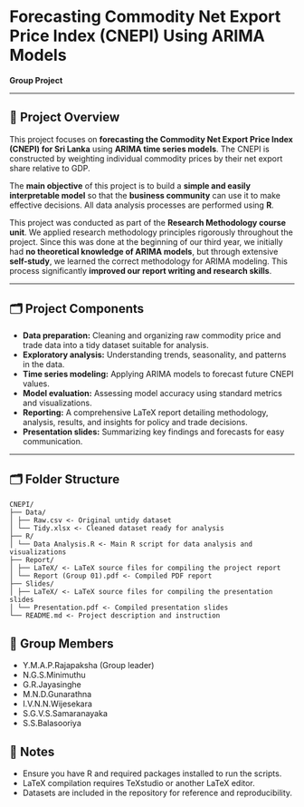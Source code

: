# Forecasting Commodity Net Export Price Index (CNEPI) Using ARIMA Models

**Group Project**

---

## 📌 Project Overview

This project focuses on **forecasting the Commodity Net Export Price Index (CNEPI) for Sri Lanka** using **ARIMA time series models**. The CNEPI is constructed by weighting individual commodity prices by their net export share relative to GDP.

The **main objective** of this project is to build a **simple and easily interpretable model** so that the **business community** can use it to make effective decisions. All data analysis processes are performed using **R**.

This project was conducted as part of the **Research Methodology course unit**. We applied research methodology principles rigorously throughout the project. Since this was done at the beginning of our third year, we initially had **no theoretical knowledge of ARIMA models**, but through extensive **self-study**, we learned the correct methodology for ARIMA modeling. This process significantly **improved our report writing and research skills**.

---

## 🗂️ Project Components

- **Data preparation:** Cleaning and organizing raw commodity price and trade data into a tidy dataset suitable for analysis.  
- **Exploratory analysis:** Understanding trends, seasonality, and patterns in the data.  
- **Time series modeling:** Applying ARIMA models to forecast future CNEPI values.  
- **Model evaluation:** Assessing model accuracy using standard metrics and visualizations.  
- **Reporting:** A comprehensive LaTeX report detailing methodology, analysis, results, and insights for policy and trade decisions.  
- **Presentation slides:** Summarizing key findings and forecasts for easy communication.  

---

## 🗂️ Folder Structure

```text
CNEPI/
├── Data/
│ ├── Raw.csv <- Original untidy dataset
│ └── Tidy.xlsx <- Cleaned dataset ready for analysis
├── R/
│ └── Data Analysis.R <- Main R script for data analysis and visualizations
├── Report/
│ ├── LaTeX/ <- LaTeX source files for compiling the project report
│ └── Report (Group 01).pdf <- Compiled PDF report
├── Slides/
│ ├── LaTeX/ <- LaTeX source files for compiling the presentation slides
│ └── Presentation.pdf <- Compiled presentation slides
└── README.md <- Project description and instruction

```


## 👥 Group Members

- Y.M.A.P.Rajapaksha (Group leader)
- N.G.S.Minimuthu
- G.R.Jayasinghe
- M.N.D.Gunarathna
- I.V.N.N.Wijesekara
- S.G.V.S.Samaranayaka
- S.S.Balasooriya


## 📌 Notes

- Ensure you have R and required packages installed to run the scripts.  
- LaTeX compilation requires TeXstudio or another LaTeX editor.  
- Datasets are included in the repository for reference and reproducibility.

